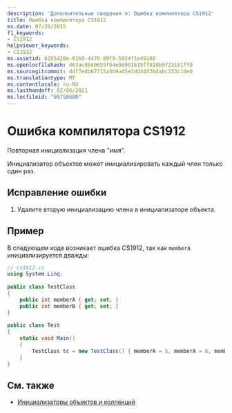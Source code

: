```yaml
---
description: 'Дополнительные сведения о: Ошибка компилятора CS1912'
title: Ошибка компилятора CS1912
ms.date: 07/20/2015
f1_keywords:
- CS1912
helpviewer_keywords:
- CS1912
ms.assetid: 6205420e-01b9-4470-89f9-5924f1e49108
ms.openlocfilehash: 463ac0840655f64e9d901b15ff910b9f23181ff8
ms.sourcegitcommit: ddf7edb67715a5b9a45e3dd44536dabc153c1de0
ms.translationtype: MT
ms.contentlocale: ru-RU
ms.lasthandoff: 02/06/2021
ms.locfileid: "99750680"
---
```

# <a name="compiler-error-cs1912"></a>Ошибка компилятора CS1912

Повторная инициализация члена "имя".  
  
 Инициализатор объектов может инициализировать каждый член только один раз.  
  
## <a name="to-correct-this-error"></a>Исправление ошибки  
  
1. Удалите вторую инициализацию члена в инициализаторе объекта.  
  
## <a name="example"></a>Пример  

 В следующем коде возникает ошибка CS1912, так как `memberA` инициализируется дважды:  
  
```csharp  
// cs1912.cs  
using System.Linq;  
  
public class TestClass  
{  
    public int memberA { get; set; }  
    public int memberB { get; set; }  
}  
  
public class Test  
{  
    static void Main()  
    {  
        TestClass tc = new TestClass() { memberA = 5, memberA = 6, memberB = 2}; // CS1912  
    }  
}  
```  
  
## <a name="see-also"></a>См. также

- [Инициализаторы объектов и коллекций](../programming-guide/classes-and-structs/object-and-collection-initializers.md)
